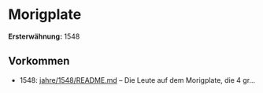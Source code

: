 # Morigplate

**Ersterwähnung:** 1548

## Vorkommen
- 1548: [jahre/1548/README.md](../jahre/1548/README.md) – Die Leute auf dem Morigplate, die 4 gr...
